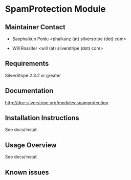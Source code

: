 # SpamProtection Module

## Maintainer Contact
 * Saophalkun Ponlu
   <phalkunz (at) silverstripe (dot) com>

 * Will Rossiter
   <will (at) silverstripe (dot) com>

## Requirements

SilverStripe 2.3.2 or greater

## Documentation

http://doc.silverstripe.org/modules:spamprotection

## Installation Instructions

See docs/Install

## Usage Overview

See docs/Install

## Known issues
